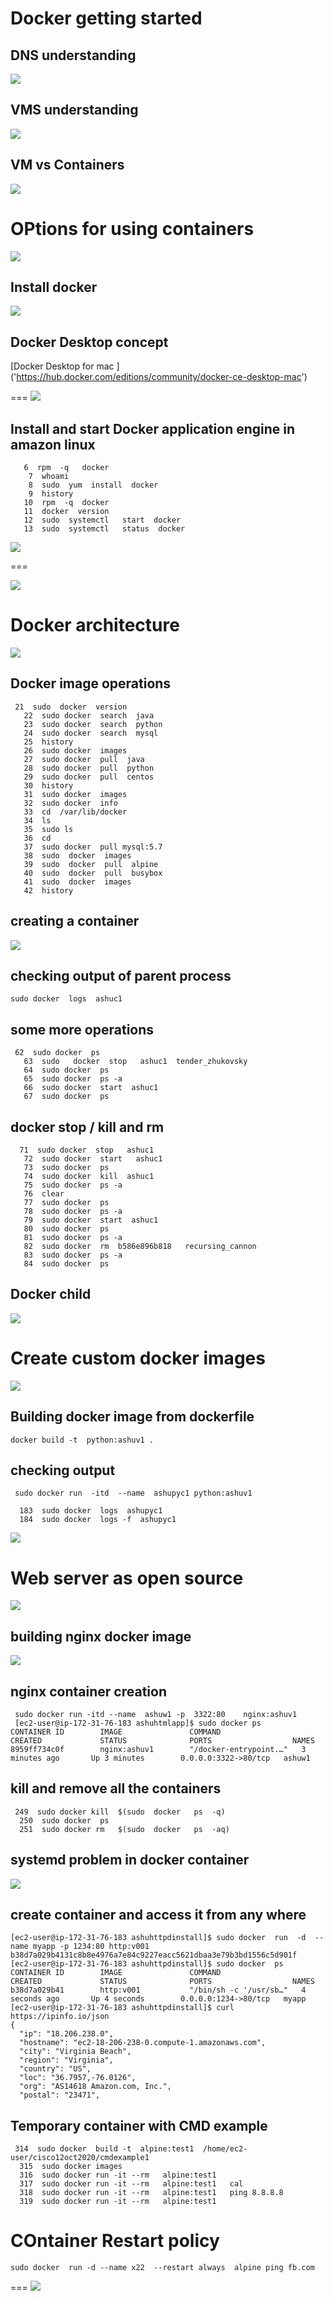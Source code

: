 # Docker getting started 

## DNS understanding 

<img src="dns.png">

## VMS understanding 

<img src="vms.png">

## VM vs Containers

<img src="c1.png">

# OPtions for using containers

<img src="c2.png">

## Install docker 

<img src="dinstall.png">

## Docker Desktop concept 

[Docker Desktop for mac ]  ('https://hub.docker.com/editions/community/docker-ce-desktop-mac')

===
<img src="dd.png">

## Install and start Docker application engine in amazon linux


```
   6  rpm  -q   docker
    7  whoami
    8  sudo  yum  install  docker 
    9  history 
   10  rpm  -q  docker 
   11  docker  version 
   12  sudo  systemctl   start  docker 
   13  sudo  systemctl   status  docker 
```

<img src="dcinstall.png">

===

<img src="dcstart.png">

# Docker architecture 


<img src="dcarch.png">


## Docker image operations 

```
 21  sudo  docker  version 
   22  sudo docker  search  java 
   23  sudo docker  search  python 
   24  sudo docker  search  mysql 
   25  history 
   26  sudo docker  images 
   27  sudo docker  pull  java 
   28  sudo docker  pull  python 
   29  sudo docker  pull  centos 
   30  history 
   31  sudo docker  images
   32  sudo docker  info 
   33  cd  /var/lib/docker
   34  ls
   35  sudo ls 
   36  cd
   37  sudo docker  pull mysql:5.7 
   38  sudo  docker  images
   39  sudo  docker  pull  alpine 
   40  sudo  docker  pull  busybox 
   41  sudo  docker  images
   42  history 
```

## creating a container

<img src="cc.png">

## checking output of parent process

```
sudo docker  logs  ashuc1
```
## some more operations 

```
 62  sudo docker  ps
   63  sudo   docker  stop   ashuc1  tender_zhukovsky  
   64  sudo docker  ps
   65  sudo docker  ps -a
   66  sudo docker  start  ashuc1
   67  sudo docker  ps 

```


## docker stop / kill and rm 
```
  71  sudo docker  stop   ashuc1
   72  sudo docker  start   ashuc1
   73  sudo docker  ps
   74  sudo docker  kill  ashuc1 
   75  sudo docker  ps -a
   76  clear
   77  sudo docker  ps
   78  sudo docker  ps -a
   79  sudo docker  start  ashuc1
   80  sudo docker  ps
   81  sudo docker  ps -a
   82  sudo docker  rm  b586e896b818   recursing_cannon 
   83  sudo docker  ps -a
   84  sudo docker  ps

```

## Docker child 

<img src="child.png">

# Create custom docker images

<img src="cimages.png">


## Building docker image from dockerfile 


```
docker build -t  python:ashuv1 .

```

## checking output 

```
 sudo docker run  -itd  --name  ashupyc1 python:ashuv1
 
  183  sudo docker  logs  ashupyc1 
  184  sudo docker  logs -f  ashupyc1 
```


<img src="dockerimg1.png">


# Web server as open source

<img src="web.png">

## building nginx docker image

<img src="nginxweb.png">

## nginx container creation 

```
 sudo docker run -itd --name  ashuw1 -p  3322:80    nginx:ashuv1 
 [ec2-user@ip-172-31-76-183 ashuhtmlapp]$ sudo docker ps
CONTAINER ID        IMAGE               COMMAND                  CREATED             STATUS              PORTS                  NAMES
8959ff734c0f        nginx:ashuv1        "/docker-entrypoint.…"   3 minutes ago       Up 3 minutes        0.0.0.0:3322->80/tcp   ashuw1

```

## kill and remove all the containers

```
 249  sudo docker kill  $(sudo  docker   ps  -q)
  250  sudo docker  ps
  251  sudo docker rm   $(sudo  docker   ps  -aq)
```

## systemd problem in docker  container 

<img src="systemd.png">


## create container and access it from any where

```
[ec2-user@ip-172-31-76-183 ashuhttpdinstall]$ sudo docker  run  -d  --name myapp -p 1234:80 http:v001  
b38d7a029b4131c8b8e4976a7e84c9227eacc5621dbaa3e79b3bd1556c5d901f
[ec2-user@ip-172-31-76-183 ashuhttpdinstall]$ sudo docker  ps
CONTAINER ID        IMAGE               COMMAND                  CREATED             STATUS              PORTS                  NAMES
b38d7a029b41        http:v001           "/bin/sh -c '/usr/sb…"   4 seconds ago       Up 4 seconds        0.0.0.0:1234->80/tcp   myapp
[ec2-user@ip-172-31-76-183 ashuhttpdinstall]$ curl https://ipinfo.io/json 
{
  "ip": "18.206.238.0",
  "hostname": "ec2-18-206-238-0.compute-1.amazonaws.com",
  "city": "Virginia Beach",
  "region": "Virginia",
  "country": "US",
  "loc": "36.7957,-76.0126",
  "org": "AS14618 Amazon.com, Inc.",
  "postal": "23471",

```

## Temporary container with CMD example 

```
 314  sudo docker  build -t  alpine:test1  /home/ec2-user/cisco12oct2020/cmdexample1  
  315  sudo docker images
  316  sudo docker run -it --rm   alpine:test1  
  317  sudo docker run -it --rm   alpine:test1   cal 
  318  sudo docker run -it --rm   alpine:test1   ping 8.8.8.8
  319  sudo docker run -it --rm   alpine:test1   

```

#  COntainer Restart policy 

```
sudo docker  run -d --name x22  --restart always  alpine ping fb.com

```

===
<img src="restart.png">

